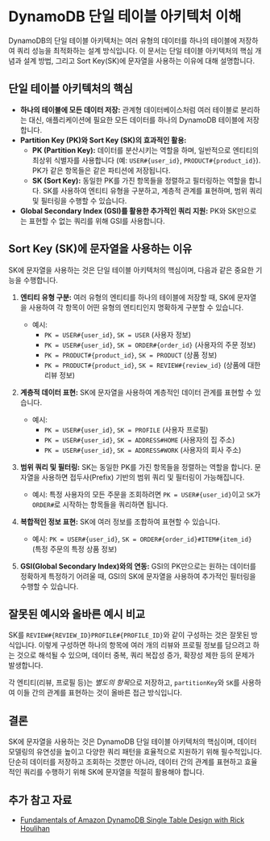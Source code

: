 # DynamoDB 단일 테이블 아키텍처 이해

DynamoDB의 단일 테이블 아키텍처는 여러 유형의 데이터를 하나의 테이블에 저장하여 쿼리 성능을 최적화하는 설계 방식입니다. 이 문서는 단일 테이블 아키텍처의 핵심 개념과 설계 방법, 그리고 Sort Key(SK)에 문자열을 사용하는 이유에 대해 설명합니다.

## 단일 테이블 아키텍처의 핵심

*   **하나의 테이블에 모든 데이터 저장:** 관계형 데이터베이스처럼 여러 테이블로 분리하는 대신, 애플리케이션에 필요한 모든 데이터를 하나의 DynamoDB 테이블에 저장합니다.
*   **Partition Key (PK)와 Sort Key (SK)의 효과적인 활용:**
    *   **PK (Partition Key):** 데이터를 분산시키는 역할을 하며, 일반적으로 엔티티의 최상위 식별자를 사용합니다 (예: `USER#{user_id}`, `PRODUCT#{product_id}`). PK가 같은 항목들은 같은 파티션에 저장됩니다.
    *   **SK (Sort Key):** 동일한 PK를 가진 항목들을 정렬하고 필터링하는 역할을 합니다. SK를 사용하여 엔티티 유형을 구분하고, 계층적 관계를 표현하며, 범위 쿼리 및 필터링을 수행할 수 있습니다.
*   **Global Secondary Index (GSI)를 활용한 추가적인 쿼리 지원:** PK와 SK만으로는 표현할 수 없는 쿼리를 위해 GSI를 사용합니다.

## Sort Key (SK)에 문자열을 사용하는 이유

SK에 문자열을 사용하는 것은 단일 테이블 아키텍처의 핵심이며, 다음과 같은 중요한 기능을 수행합니다.

1.  **엔티티 유형 구분:** 여러 유형의 엔티티를 하나의 테이블에 저장할 때, SK에 문자열을 사용하여 각 항목이 어떤 유형의 엔티티인지 명확하게 구분할 수 있습니다.

    *   예시:
        *   `PK = USER#{user_id}`, `SK = USER` (사용자 정보)
        *   `PK = USER#{user_id}`, `SK = ORDER#{order_id}` (사용자의 주문 정보)
        *   `PK = PRODUCT#{product_id}`, `SK = PRODUCT` (상품 정보)
        *   `PK = PRODUCT#{product_id}`, `SK = REVIEW#{review_id}` (상품에 대한 리뷰 정보)

2.  **계층적 데이터 표현:** SK에 문자열을 사용하여 계층적인 데이터 관계를 표현할 수 있습니다.

    *   예시:
        *   `PK = USER#{user_id}`, `SK = PROFILE` (사용자 프로필)
        *   `PK = USER#{user_id}`, `SK = ADDRESS#HOME` (사용자의 집 주소)
        *   `PK = USER#{user_id}`, `SK = ADDRESS#WORK` (사용자의 회사 주소)

3.  **범위 쿼리 및 필터링:** SK는 동일한 PK를 가진 항목들을 정렬하는 역할을 합니다. 문자열을 사용하면 접두사(Prefix) 기반의 범위 쿼리 및 필터링이 가능해집니다.

    *   예시: 특정 사용자의 모든 주문을 조회하려면 `PK = USER#{user_id}`이고 `SK`가 `ORDER#`로 시작하는 항목들을 쿼리하면 됩니다.

4.  **복합적인 정보 표현:** SK에 여러 정보를 조합하여 표현할 수 있습니다.

    *   예시: `PK = USER#{user_id}`, `SK = ORDER#{order_id}#ITEM#{item_id}` (특정 주문의 특정 상품 정보)

5.  **GSI(Global Secondary Index)와의 연동:** GSI의 PK만으로는 원하는 데이터를 정확하게 특정하기 어려울 때, GSI의 SK에 문자열을 사용하여 추가적인 필터링을 수행할 수 있습니다.

## 잘못된 예시와 올바른 예시 비교

SK를 `REVIEW#{REVIEW_ID}PROFILE#{PROFILE_ID}`와 같이 구성하는 것은 잘못된 방식입니다. 이렇게 구성하면 하나의 항목에 여러 개의 리뷰와 프로필 정보를 담으려고 하는 것으로 해석될 수 있으며, 데이터 중복, 쿼리 복잡성 증가, 확장성 제한 등의 문제가 발생합니다.

각 엔티티(리뷰, 프로필 등)는 *별도의 항목*으로 저장하고, `partitionKey`와 `SK`를 사용하여 이들 간의 관계를 표현하는 것이 올바른 접근 방식입니다.

## 결론

SK에 문자열을 사용하는 것은 DynamoDB 단일 테이블 아키텍처의 핵심이며, 데이터 모델링의 유연성을 높이고 다양한 쿼리 패턴을 효율적으로 지원하기 위해 필수적입니다. 단순히 데이터를 저장하고 조회하는 것뿐만 아니라, 데이터 간의 관계를 표현하고 효율적인 쿼리를 수행하기 위해 SK에 문자열을 적절히 활용해야 합니다.

## 추가 참고 자료

*   [Fundamentals of Amazon DynamoDB Single Table Design with Rick Houlihan](https://www.youtube.com/watch?v=KYy8X8t4MB8)
